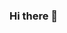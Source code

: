 ### Hi there 👋

<!--
**varunszapp/varunszapp** is a ✨ _special_ ✨ repository because its `README.md` (this file) appears on your GitHub profile.

Here are some ideas to get you started:

- 🔭 I’m currently working on building my skills!
- 🌱 I’m currently learning Web Development, Machine Learning
- 👯 I’m looking to collaborate on any cool projects 
- 🤔 I’m looking for help with motivation to complete projects!
- 💬 Ask me about anything!
- 📫 How to reach me: E-mail
- 😄 Pronouns: I, He
- ⚡ Fun fact: I play dota...a lot!
-->
